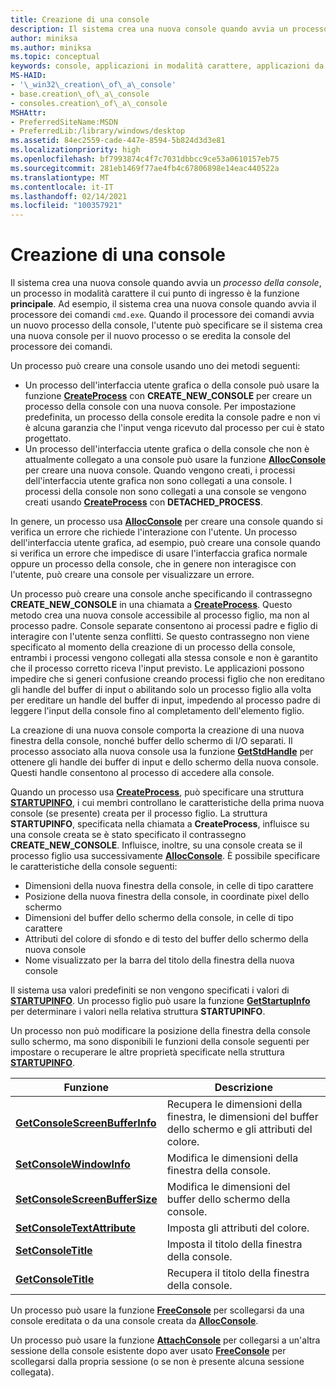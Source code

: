 ```yaml
---
title: Creazione di una console
description: Il sistema crea una nuova console quando avvia un processo della console, un processo in modalità carattere il cui punto di ingresso è la funzione principale.
author: miniksa
ms.author: miniksa
ms.topic: conceptual
keywords: console, applicazioni in modalità carattere, applicazioni da riga di comando, applicazioni di terminale, api della console
MS-HAID:
- '\_win32\_creation\_of\_a\_console'
- base.creation\_of\_a\_console
- consoles.creation\_of\_a\_console
MSHAttr:
- PreferredSiteName:MSDN
- PreferredLib:/library/windows/desktop
ms.assetid: 84ec2559-cade-447e-8594-5b824d3d3e81
ms.localizationpriority: high
ms.openlocfilehash: bf7993874c4f7c7031dbbcc9ce53a0610157eb75
ms.sourcegitcommit: 281eb1469f77ae4fb4c67806898e14eac440522a
ms.translationtype: MT
ms.contentlocale: it-IT
ms.lasthandoff: 02/14/2021
ms.locfileid: "100357921"
---
```

# <a name="creation-of-a-console"></a>Creazione di una console

Il sistema crea una nuova console quando avvia un *processo della console*, un processo in modalità carattere il cui punto di ingresso è la funzione **principale**. Ad esempio, il sistema crea una nuova console quando avvia il processore dei comandi `cmd.exe`. Quando il processore dei comandi avvia un nuovo processo della console, l'utente può specificare se il sistema crea una nuova console per il nuovo processo o se eredita la console del processore dei comandi.

Un processo può creare una console usando uno dei metodi seguenti:

- Un processo dell'interfaccia utente grafica o della console può usare la funzione [**CreateProcess**](/windows/win32/api/processthreadsapi/nf-processthreadsapi-createprocessa) con **CREATE\_NEW\_CONSOLE** per creare un processo della console con una nuova console. Per impostazione predefinita, un processo della console eredita la console padre e non vi è alcuna garanzia che l'input venga ricevuto dal processo per cui è stato progettato.
- Un processo dell'interfaccia utente grafica o della console che non è attualmente collegato a una console può usare la funzione [**AllocConsole**](allocconsole.md) per creare una nuova console. Quando vengono creati, i processi dell'interfaccia utente grafica non sono collegati a una console. I processi della console non sono collegati a una console se vengono creati usando [**CreateProcess**](/windows/win32/api/processthreadsapi/nf-processthreadsapi-createprocessa) con **DETACHED\_PROCESS**.

In genere, un processo usa [**AllocConsole**](allocconsole.md) per creare una console quando si verifica un errore che richiede l'interazione con l'utente. Un processo dell'interfaccia utente grafica, ad esempio, può creare una console quando si verifica un errore che impedisce di usare l'interfaccia grafica normale oppure un processo della console, che in genere non interagisce con l'utente, può creare una console per visualizzare un errore.

Un processo può creare una console anche specificando il contrassegno **CREATE\_NEW\_CONSOLE** in una chiamata a [**CreateProcess**](/windows/win32/api/processthreadsapi/nf-processthreadsapi-createprocessa). Questo metodo crea una nuova console accessibile al processo figlio, ma non al processo padre. Console separate consentono ai processi padre e figlio di interagire con l'utente senza conflitti. Se questo contrassegno non viene specificato al momento della creazione di un processo della console, entrambi i processi vengono collegati alla stessa console e non è garantito che il processo corretto riceva l'input previsto. Le applicazioni possono impedire che si generi confusione creando processi figlio che non ereditano gli handle del buffer di input o abilitando solo un processo figlio alla volta per ereditare un handle del buffer di input, impedendo al processo padre di leggere l'input della console fino al completamento dell'elemento figlio.

La creazione di una nuova console comporta la creazione di una nuova finestra della console, nonché buffer dello schermo di I/O separati. Il processo associato alla nuova console usa la funzione [**GetStdHandle**](getstdhandle.md) per ottenere gli handle dei buffer di input e dello schermo della nuova console. Questi handle consentono al processo di accedere alla console.

Quando un processo usa [**CreateProcess**](/windows/win32/api/processthreadsapi/nf-processthreadsapi-createprocessa), può specificare una struttura [**STARTUPINFO**](/windows/win32/api/processthreadsapi/ns-processthreadsapi-startupinfoa), i cui membri controllano le caratteristiche della prima nuova console (se presente) creata per il processo figlio. La struttura **STARTUPINFO**, specificata nella chiamata a **CreateProcess**, influisce su una console creata se è stato specificato il contrassegno **CREATE\_NEW\_CONSOLE**. Influisce, inoltre, su una console creata se il processo figlio usa successivamente [**AllocConsole**](allocconsole.md). È possibile specificare le caratteristiche della console seguenti:

- Dimensioni della nuova finestra della console, in celle di tipo carattere
- Posizione della nuova finestra della console, in coordinate pixel dello schermo
- Dimensioni del buffer dello schermo della console, in celle di tipo carattere
- Attributi del colore di sfondo e di testo del buffer dello schermo della nuova console
- Nome visualizzato per la barra del titolo della finestra della nuova console

Il sistema usa valori predefiniti se non vengono specificati i valori di [**STARTUPINFO**](/windows/win32/api/processthreadsapi/ns-processthreadsapi-startupinfoa). Un processo figlio può usare la funzione [**GetStartupInfo**](/windows/win32/api/processthreadsapi/nf-processthreadsapi-getstartupinfow) per determinare i valori nella relativa struttura **STARTUPINFO**.

Un processo non può modificare la posizione della finestra della console sullo schermo, ma sono disponibili le funzioni della console seguenti per impostare o recuperare le altre proprietà specificate nella struttura [**STARTUPINFO**](/windows/win32/api/processthreadsapi/ns-processthreadsapi-startupinfoa).

| Funzione | Descrizione |
|-|-|
| [**GetConsoleScreenBufferInfo**](getconsolescreenbufferinfo.md) | Recupera le dimensioni della finestra, le dimensioni del buffer dello schermo e gli attributi del colore. |
| [**SetConsoleWindowInfo**](setconsolewindowinfo.md)  | Modifica le dimensioni della finestra della console.  |
| [**SetConsoleScreenBufferSize**](setconsolescreenbuffersize.md) | Modifica le dimensioni del buffer dello schermo della console. |
| [**SetConsoleTextAttribute**](setconsoletextattribute.md) | Imposta gli attributi del colore.  |
| [**SetConsoleTitle**](setconsoletitle.md)  | Imposta il titolo della finestra della console. |
| [**GetConsoleTitle**](getconsoletitle.md)  | Recupera il titolo della finestra della console.  |

Un processo può usare la funzione [**FreeConsole**](freeconsole.md) per scollegarsi da una console ereditata o da una console creata da [**AllocConsole**](allocconsole.md).

Un processo può usare la funzione [**AttachConsole**](attachconsole.md) per collegarsi a un'altra sessione della console esistente dopo aver usato [**FreeConsole**](freeconsole.md) per scollegarsi dalla propria sessione (o se non è presente alcuna sessione collegata).